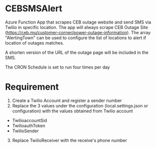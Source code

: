 # CEBSMSAlert
Azure Function App that scrapes CEB outage website and send SMS via Twilio in specific location. The app will always scrape CEB Outage Site (https://ceb.mu/customer-corner/power-outage-information). The array "AlertingTown" can be used to configure the list of locations to alert if location of outages matches.

A shorten version of the URL of the outage page will be included in the SMS.

The CRON Schedule is set to run four times per day

# Requirement
1. Create a Twilio Account and register a sender number
2. Replace the 3 values under the configuration (local.settings.json or configuration) with the values obtained from Twilio account
- TwilioaccountSid
- TwilioauthToken
- TwilioSender
3. Replace TwilioReceiver with the receive's phone number 



